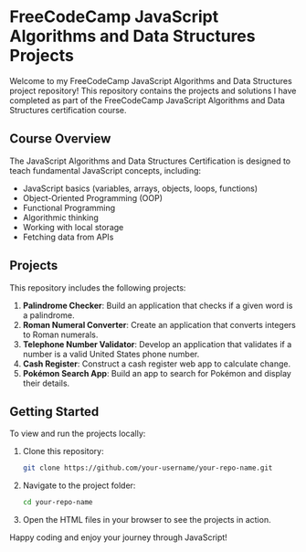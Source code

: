 # FreeCodeCamp JavaScript Algorithms and Data Structures Projects

Welcome to my FreeCodeCamp JavaScript Algorithms and Data Structures project repository! This repository contains the projects and solutions I have completed as part of the FreeCodeCamp JavaScript Algorithms and Data Structures certification course.

## Course Overview

The JavaScript Algorithms and Data Structures Certification is designed to teach fundamental JavaScript concepts, including:

- JavaScript basics (variables, arrays, objects, loops, functions)
- Object-Oriented Programming (OOP)
- Functional Programming
- Algorithmic thinking
- Working with local storage
- Fetching data from APIs

## Projects

This repository includes the following projects:

1. **Palindrome Checker**: Build an application that checks if a given word is a palindrome.
2. **Roman Numeral Converter**: Create an application that converts integers to Roman numerals.
3. **Telephone Number Validator**: Develop an application that validates if a number is a valid United States phone number.
4. **Cash Register**: Construct a cash register web app to calculate change.
5. **Pokémon Search App**: Build an app to search for Pokémon and display their details.

## Getting Started

To view and run the projects locally:

1. Clone this repository:
   ```bash
   git clone https://github.com/your-username/your-repo-name.git
   ```
2. Navigate to the project folder:
   ```bash
   cd your-repo-name
   ```
3. Open the HTML files in your browser to see the projects in action.



Happy coding and enjoy your journey through JavaScript!